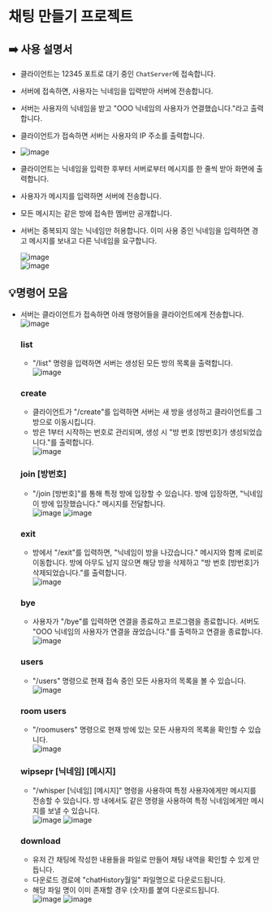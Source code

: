 # 채팅 만들기 프로젝트

## ➡️ 사용 설명서  
- 클라이언트는 12345 포트로 대기 중인 `ChatServer`에 접속합니다.
  
- 서버에 접속하면, 사용자는 닉네임을 입력받아 서버에 전송합니다.
  
- 서버는 사용자의 닉네임을 받고 "OOO 닉네임의 사용자가 연결했습니다."라고 출력합니다.
- 클라이언트가 접속하면 서버는 사용자의 IP 주소를 출력합니다.
- 
  ![image](https://github.com/Yoong-D/ChattingProject/assets/52689951/4cf6a264-812f-4d32-952c-56edd5a2828f)

- 클라이언트는 닉네임을 입력한 후부터 서버로부터 메시지를 한 줄씩 받아 화면에 출력합니다.
  
- 사용자가 메시지를 입력하면 서버에 전송합니다.
  
- 모든 메시지는 같은 방에 접속한 멤버만 공개합니다.
  
- 서버는 중복되지 않는 닉네임만 허용합니다. 이미 사용 중인 닉네임을 입력하면 경고 메시지를 보내고 다른 닉네임을 요구합니다.
  
  ![image](https://github.com/Yoong-D/ChattingProject/assets/52689951/0a3e1373-5a2c-43f6-b83a-23f064247836)  
 ![image](https://github.com/Yoong-D/ChattingProject/assets/52689951/b7727e64-2eb6-40d7-9272-5fa25a5384d8)




## 💡명령어 모음 
- 서버는 클라이언트가 접속하면 아래 명령어들을 클라이언트에게 전송합니다.  
    ![image](https://github.com/Yoong-D/ChattingProject/assets/52689951/e60e5f67-3046-4549-9a6e-10a0d8b50fb9)
    ###  list
    - "/list" 명령을 입력하면 서버는 생성된 모든 방의 목록을 출력합니다.  
      ![image](https://github.com/Yoong-D/ChattingProject/assets/52689951/60c7e5bb-f284-459d-9a1f-f7c8a236c47c)

    ### create
    - 클라이언트가 "/create"를 입력하면 서버는 새 방을 생성하고 클라이언트를 그 방으로 이동시킵니다.
    - 방은 1부터 시작하는 번호로 관리되며, 생성 시 "방 번호 [방번호]가 생성되었습니다."를 출력합니다.  
      ![image](https://github.com/Yoong-D/ChattingProject/assets/52689951/50b09c75-8b26-46f0-9fde-a1179ebd2169)

    ### join [방번호]
    - "/join [방번호]"를 통해 특정 방에 입장할 수 있습니다. 방에 입장하면, "닉네임이 방에 입장했습니다." 메시지를 전달합니다.  
      ![image](https://github.com/Yoong-D/ChattingProject/assets/52689951/accb75a5-1174-40b4-9c0e-83298003d4a0)  ![image](https://github.com/Yoong-D/ChattingProject/assets/52689951/d9ff54dd-f89a-4f47-85a2-8ea993f8d4b1)


    ### exit
    - 방에서 "/exit"를 입력하면, "닉네임이 방을 나갔습니다." 메시지와 함께 로비로 이동합니다. 방에 아무도 남지 않으면 해당 방을 삭제하고 "방 번호 [방번호]가 삭제되었습니다."를 출력합니다.    
     ![image](https://github.com/Yoong-D/ChattingProject/assets/52689951/91d6f126-8309-47bf-adba-1da322622ef1)


    ### bye
    - 사용자가 "/bye"를 입력하면 연결을 종료하고 프로그램을 종료합니다. 서버도 "OOO 닉네임의 사용자가 연결을 끊었습니다."를 출력하고 연결을 종료합니다.  
      ![image](https://github.com/Yoong-D/ChattingProject/assets/52689951/ff1464c3-e879-41e1-820b-8aef7d843445)

    ### users
    - "/users" 명령으로 현재 접속 중인 모든 사용자의 목록을 볼 수 있습니다.  
      ![image](https://github.com/Yoong-D/ChattingProject/assets/52689951/a3d07487-c82c-4d43-8b5c-73effc8f3f65)

    ### room users
    - "/roomusers" 명령으로 현재 방에 있는 모든 사용자의 목록을 확인할 수 있습니다.  
      ![image](https://github.com/Yoong-D/ChattingProject/assets/52689951/b0da875b-39f8-46a7-b655-039e9041d79d)

    ### wipsepr [닉네임] [메시지]
    - "/whisper [닉네임] [메시지]" 명령을 사용하여 특정 사용자에게만 메시지를 전송할 수 있습니다. 방 내에서도 같은 명령을 사용하여 특정 닉네임에게만 메시지를 보낼 수 있습니다.  
      ![image](https://github.com/Yoong-D/ChattingProject/assets/52689951/7842fc90-df3a-4568-88c6-870f988c6886) ![image](https://github.com/Yoong-D/ChattingProject/assets/52689951/e7c818af-cc03-495f-b627-04b9e823b9c0)


    ### download
    - 유저 간 채팅에 작성한 내용들을 파일로 만들어 채팅 내역을 확인할 수 있게 만듭니다.
    - 다운로드 경로에 "chatHistory월일" 파일명으로 다운로드됩니다.
    - 해당 파일 명이 이미 존재할 경우 (숫자)를 붙여 다운로드됩니다.  
     ![image](https://github.com/Yoong-D/ChattingProject/assets/52689951/d1e5a510-f697-4ba7-b2d9-4c2bbefd7a16)
     ![image](https://github.com/Yoong-D/ChattingProject/assets/52689951/b9cf81e6-5c53-43ee-b641-2c9776d4bd82)  









